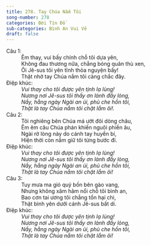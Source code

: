 ```yaml
---
title: 278. Tay Chúa Nắm Tôi
song-number: 278
categories: Đời Tín Đồ
sub-categories: Bình An Vui Vẻ
draft: false
---
```

<dl><dt>Câu 1:</dt><dd data-verse="1">Êm thay, vui bấy chính chỗ tôi dựa yên, <br/>Không đau thương nữa, chẳng bóng quân thù xen, <br/>Ôi Jê-sus tôi yên tĩnh thỏa nguyện bấy! <br/>Thật nhờ tay Chúa nắm tôi càng chắc đây. </dd><dt>Điệp khúc:</dt><dd data-chorus="1"><em>Vui thay cho tôi được yên tịnh lạ lùng! <br/>Nương nơi Jê-sus tôi thấy ơn lành đầy lòng, <br/>Nầy, hằng ngày Ngài an ủi, phủ che hồn tôi, <br/>Thật là tay Chúa nắm tôi chặt lắm ôi!. </em></dd><dt>Câu 2:</dt><dd data-verse="2">Tôi nghiêng bên Chúa má ướt đôi dòng châu, <br/>Êm êm câu Chúa phán khiến nguôi phiền âu, <br/>Ngài rờ lòng này do cánh tay huyền bí, <br/>Hiện thời còn nắm giữ tôi từng bước đi. </dd><dt>Điệp khúc:</dt><dd data-chorus="1"><em>Vui thay cho tôi được yên tịnh lạ lùng! <br/>Nương nơi Jê-sus tôi thấy ơn lành đầy lòng, <br/>Nầy, hằng ngày Ngài an ủi, phủ che hồn tôi, <br/>Thật là tay Chúa nắm tôi chặt lắm ôi! </em></dd><dt>Câu 3:</dt><dd data-verse="3">Tuy mưa ma gió quỷ bốn bên gào vang, <br/>Nhưng không xâm hãm nổi chỗ tôi bình an, <br/>Bao cơn tai ương tôi chẳng tổn hại chi, <br/>Thật bình yên dưới cánh Jê-sus bất di. </dd><dt>Điệp khúc:</dt><dd data-chorus="1"><em>Vui thay cho tôi được yên tịnh lạ lùng! <br/>Nương nơi Jê-sus tôi thấy ơn lành đầy lòng, <br/>Nầy, hằng ngày Ngài an ủi, phủ che hồn tôi, <br/>Thật là tay Chúa nắm tôi chặt lắm ôi! </em></dd></dl>